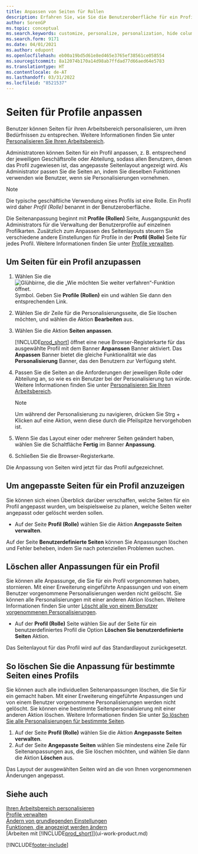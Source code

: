 ```yaml
---
title: Anpassen von Seiten für Rollen
description: Erfahren Sie, wie Sie die Benutzeroberfläche für ein Profil (eine Rolle) anpassen, sodass allen Benutzern, die diese Rolle zugewiesen haben, ein benutzerdefinierter Arbeitsbereich angezeigt wird.
author: SorenGP
ms.topic: conceptual
ms.search.keywords: customize, personalize, personalization, hide columns, remove fields, move fields
ms.search.form: 9171
ms.date: 04/01/2021
ms.author: edupont
ms.openlocfilehash: eb00a19bd5d61e8ed465e3765ef38561ce058554
ms.sourcegitcommit: 8a12074b170a14d98ab7ffdad77d66aed64e5783
ms.translationtype: HT
ms.contentlocale: de-AT
ms.lasthandoff: 03/31/2022
ms.locfileid: "8521537"
---
```

# <a name="customize-pages-for-profiles"></a>Seiten für Profile anpassen
Benutzer können Seiten für ihren Arbeitsbereich personalisieren, um ihren Bedürfnissen zu entsprechen. Weitere Informationen finden Sie unter [Personalisieren Sie Ihren Arbeitsbereich](ui-personalization-user.md).

Administratoren können Seiten für ein Profil anpassen, z. B. entsprechend der jeweiligen Geschäftsrolle oder Abteilung, sodass allen Benutzern, denen das Profil zugewiesen ist, das angepasste Seitenlayout angezeigt wird. Als Administrator passen Sie die Seiten an, indem Sie dieselben Funktionen verwenden wie Benutzer, wenn sie Personalisierungen vornehmen.

> [!NOTE]
> Die typische geschäftliche Verwendung eines Profils ist eine Rolle. Ein Profil wird daher *Profil (Rolle)* benannt in der Benutzeroberfläche.

Die Seitenanpassung beginnt mit **Profile (Rollen)** Seite, Ausgangspunkt des Administrators für die Verwaltung der Benutzerprofile auf einzelnen Profilkarten. Zusätzlich zum Anpassen des Seitenlayouts steuern Sie verschiedene andere Einstellungen für Profile in der **Profil (Rolle)** Seite für jedes Profil. Weitere Informationen finden Sie unter [Profile verwalten](admin-users-profiles-roles.md).

## <a name="to-customize-pages-for-a-profile"></a>Um Seiten für ein Profil anzupassen
1. Wählen Sie die ![Glühbirne, die die „Wie möchten Sie weiter verfahren“-Funktion öffnet.](media/ui-search/search_small.png "Tell me-Funktion") Symbol. Geben Sie **Profile (Rollen)** ein und wählen Sie dann den entsprechenden Link.
2. Wählen Sie dir Zeile für die Personalisierungsseite, die Sie löschen möchten, und wählen die Aktion **Bearbeiten** aus.
3. Wählen Sie die Aktion **Seiten anpassen**.

    [!INCLUDE[prod_short](includes/prod_short.md)] öffnet eine neue Browser-Registerkarte für das ausgewählte Profil mit dem Banner **Anpanssen** Banner aktiviert. Das **Anpassen** Banner bietet die gleiche Funktionalität wie das **Personalisierung** Banner, das den Benutzern zur Verfügung steht.

4. Passen Sie die Seiten an die Anforderungen der jeweiligen Rolle oder Abteilung an, so wie es ein Benutzer bei der Personalisierung tun würde. Weitere Informationen finden Sie unter [Personalisieren Sie Ihren Arbeitsbereich](ui-personalization-user.md).

    > [!NOTE]
    > Um während der Personalisierung zu navigieren, drücken Sie Strg + Klicken auf eine Aktion, wenn diese durch die Pfeilspitze hervorgehoben ist.

5. Wenn Sie das Layout einer oder mehrerer Seiten geändert haben, wählen Sie die Schaltfläche **Fertig** im Banner **Anpassung**.
6. Schließen Sie die Browser-Registerkarte.

Die Anpassung von Seiten wird jetzt für das Profil aufgezeichnet.

## <a name="to-view-all-customized-pages-for-a-profile"></a>Um angepasste Seiten für ein Profil anzuzeigen

Sie können sich einen Überblick darüber verschaffen, welche Seiten für ein Profil angepasst wurden, um beispielsweise zu planen, welche Seiten weiter angepasst oder gelöscht werden sollen.

- Auf der Seite **Profil (Rolle)** wählen Sie die Aktion **Angepasste Seiten verwalten**.

Auf der Seite **Benutzerdefinierte Seiten** können Sie Anpassungen löschen und Fehler beheben, indem Sie nach potenziellen Problemen suchen.  

## <a name="to-delete-all-customizations-for-a-profile"></a>Löschen aller Anpassungen für ein Profil
Sie können alle Anpassunge, die Sie für ein Profil vorgenommen haben, stornieren. Mit einer Erweiterung eingeführte Anpassungen und von einem Benutzer vorgenommene Personalisierungen werden nicht gelöscht. Sie können alle Personalisierungen mit einer anderen Aktion löschen. Weitere Informationen finden Sie unter [Löscht alle von einem Benutzer vorgenommenen Personalisierungen](admin-users-profiles-roles.md#to-delete-all-personalizations-made-by-a-user).

- Auf der **Profil (Rolle)** Seite wählen Sie auf der Seite für ein benutzerdefiniertes Profil die Option **Löschen Sie benutzerdefinierte Seiten** Aktion.

Das Seitenlayout für das Profil wird auf das Standardlayout zurückgesetzt.  

## <a name="to-delete-customization-for-specific-pages-for-a-profile"></a>So löschen Sie die Anpassung für bestimmte Seiten eines Profils
Sie können auch alle individuellen Seitenanpassungen löschen, die Sie für ein gemacht haben. Mit einer Erweiterung eingeführte Anpassungen und von einem Benutzer vorgenommene Personalisierungen werden nicht gelöscht. Sie können eine bestimmte Seitenpersonalisierung mit einer anderen Aktion löschen. Weitere Informationen finden Sie unter [So löschen Sie alle Personalisierungen für bestimmte Seiten](admin-users-profiles-roles.md#to-delete-personalizations-for-specific-pages).

1. Auf der Seite **Profil (Rolle)** wählen Sie die Aktion **Angepasste Seiten verwalten**.
2. Auf der Seite **Angepasste Seiten** wählen Sie mindestens eine Zeile für Seitenanpassungen aus, die Sie löschen möchten, und wählen Sie dann die Aktion **Löschen** aus.

Das Layout der ausgewählten Seiten wird an die von Ihnen vorgenommenen Änderungen angepasst.

## <a name="see-also"></a>Siehe auch

[Ihren Arbeitsbereich personalisieren](ui-personalization-user.md)  
[Profile verwalten](admin-users-profiles-roles.md)  
[Ändern von grundlegenden Einstellungen](ui-change-basic-settings.md)  
[Funktionen, die angezeigt werden ändern](ui-experiences.md)  
[Arbeiten mit [!INCLUDE[prod_short](includes/prod_short.md)]](ui-work-product.md)  


[!INCLUDE[footer-include](includes/footer-banner.md)]
